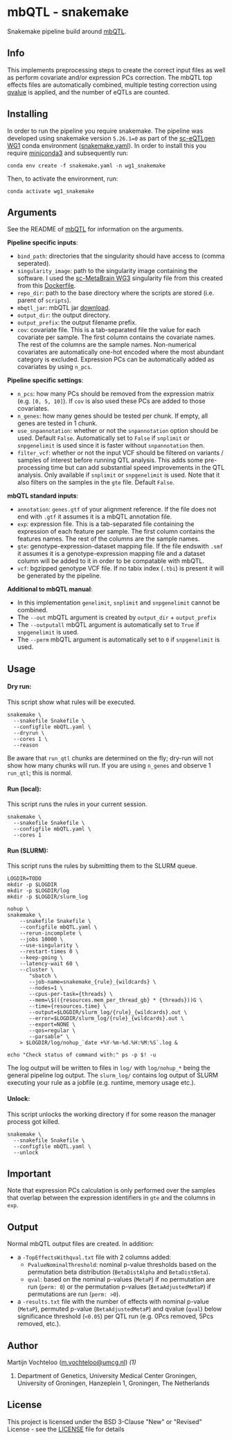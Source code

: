 # mbQTL - snakemake

Snakemake pipeline build around [mbQTL](https://github.com/molgenis/systemsgenetics/tree/master/mbQTL).

## Info

This implements preprocessing steps to create the correct input files as well as perform covariate and/or expression PCs correction. The mbQTL top effects files are automatically combined, multiple testing correction using [qvalue](https://github.com/StoreyLab/qvalue) is applied, and the number of eQTLs are counted.

## Installing

In order to run the pipeline you require snakemake. The pipeline was developed using snakemake version `5.26.1=0` as part of the [sc-eQTLgen WG1](https://github.com/sc-eQTLgen-consortium/WG1-pipeline-QC/tree/scMetaBrain) conda environment ([snakemake.yaml](https://github.com/sc-eQTLgen-consortium/WG1-pipeline-QC/blob/master/Demultiplexing/snakemake.yaml)). In order to install this you require [miniconda3](https://repo.anaconda.com/miniconda/) and subsequently run:
```
conda env create -f snakemake.yaml -n wg1_snakemake
``` 
Then, to activate the environment, run:

```
conda activate wg1_snakemake
``` 

## Arguments

See the README of [mbQTL](https://github.com/molgenis/systemsgenetics/tree/master/mbQTL) for information on the arguments.

**Pipeline specific inputs**:
 * `bind_path`: directories that the singularity should have access to (comma seperated).
 * `singularity_image`: path to the singularity image containing the software. I used the [sc-MetaBrain WG3](https://github.com/sc-eQTLgen-consortium/WG3-pipeline-QTL/tree/scMetaBrain) singularity file from this created from this [Dockerfile](https://github.com/sc-eQTLgen-consortium/WG3-pipeline-QTL/blob/scMetaBrain/Dockerfile).
 * `repo_dir`: path to the base directory where the scripts are stored (i.e. parent of `scripts`).
 * `mbqtl_jar`: mbQTL jar [download](https://jenkins.harmjanwestra.nl/job/systemsgenetics_hjw/lastBuild/nl.systemsgenetics$MbQTL/).
 * `output_dir`: the output directory.
 * `output_prefix`: the output filename prefix.
 * `cov`: covariate file. This is a tab-separated file the value for each covariate per sample. The first column contains the covariate names. The rest of the columns are the sample names. Non-numerical covariates are automatically one-hot encoded where the most abundant category is excluded. Expression PCs can be automatically added as covariates by using `n_pcs`.

**Pipeline specific settings**:
 * `n_pcs`: how many PCs should be removed from the expression matrix (e.g. `[0, 5, 10]`). If `cov` is also used these PCs are added to those covariates.
 * `n_genes`: how many genes should be tested per chunk. If empty, all genes are tested in 1 chunk.
 * `use_snpannotation`: whether or not the `snpannotation` option should be used. Default `False`. Automatically set to `False` if `snplimit` or `snpgenelimit` is used since it is faster without `snpannotation` then.
 * `filter_vcf`: whether or not the input VCF should be filtered on variants / samples of interest before running QTL analysis. This adds some pre-processing time but can add substantial speed improvements in the QTL analysis. Only available if `snplimit` or `snpgenelimit` is used. Note that it also filters on the samples in the `gte` file. Default `False`.

**mbQTL standard inputs**:
 * `annotation`: `genes.gtf` of your alignment reference. If the file does not end with `.gtf` it assumes it is a mbQTL annotation file.
 * `exp`: expression file. This is a tab-separated file containing the expression of each feature per sample. The first column contains the features names. The rest of the columns are the sample names.
 * `gte`: genotype-expression-dataset mapping file. If the file endswith `.smf` it assumes it is a genotype-expression mapping file and a dataset column will be added to it in order to be compatable with mbQTL.
 * `vcf`: bgzipped genotype VCF file. If no tabix index (`.tbi`) is present it will be generated by the pipeline.

**Additional to mbQTL manual**:
 * In this implementation `genelimit`, `snplimit` and `snpgenelimit` cannot be combined.
 * The `--out` mbQTL argument is created by `output_dir` + `output_prefix`
 * The `--outputall` mbQTL argument is automatically set to `True` if `snpgenelimit` is used.
 * The `--perm` mbQTL argument is automatically set to `0` if `snpgenelimit` is used.

## Usage  

#### Dry run:
This script show what rules will be executed.
```{R}
snakemake \
  --snakefile Snakefile \
  --configfile mbQTL.yaml \
  --dryrun \
  --cores 1 \
  --reason
```  
Be aware that `run_qtl` chunks are determined on the fly; dry-run will not show how many chunks will run. If you are using `n_genes` and observe 1 `run_qtl`; this is normal.

#### Run (local):
This script runs the rules in your current session.
```{R}
snakemake \
  --snakefile Snakefile \
  --configfile mbQTL.yaml \
  --cores 1
```

#### Run (SLURM):
This script runs the rules by submitting them to the SLURM queue.
```{R}
LOGDIR=TODO
mkdir -p $LOGDIR
mkdir -p $LOGDIR/log
mkdir -p $LOGDIR/slurm_log

nohup \
snakemake \
    --snakefile Snakefile \
    --configfile mbQTL.yaml \
    --rerun-incomplete \
    --jobs 10000 \
    --use-singularity \
    --restart-times 0 \
    --keep-going \
    --latency-wait 60 \
    --cluster \
       "sbatch \
       --job-name=snakemake_{rule}_{wildcards} \
       --nodes=1 \
       --cpus-per-task={threads} \
       --mem=\$(({resources.mem_per_thread_gb} * {threads}))G \
       --time={resources.time} \
       --output=$LOGDIR/slurm_log/{rule}_{wildcards}.out \
       --error=$LOGDIR/slurm_log/{rule}_{wildcards}.out \
       --export=NONE \
       --qos=regular \
       --parsable" \
    > $LOGDIR/log/nohup_`date +%Y-%m-%d.%H:%M:%S`.log &

echo "Check status of command with:" ps -p $! -u
```  
The log output will be written to files in `log/` with `log/nohup_*` being the general pipeline log output.
The `slurm_log/` contains log output of SLURM executing your rule as a jobfile (e.g. runtime, memory usage etc.).

#### Unlock:
This script unlocks the working directory if for some reason the manager process got killed.
```{R}
snakemake \
  --snakefile Snakefile \
  --configfile mbQTL.yaml \
  --unlock
```  

## Important

Note that expression PCs calculation is only performed over the samples that overlap between the expression identifiers in `gte` and the columns in `exp`.

## Output

Normal mbQTL output files are created. In addition:
 * a `-TopEffectsWithqval.txt` file with 2 columns added:
   * `PvalueNominalThreshold`: nominal p-value thresholds based on the permutation beta distribution (`BetaDistAlpha` and `BetaDistBeta`).
   * `qval`: based on the nominal p-values (`MetaP`) if no permutation are run (`perm: 0`) or the permutation p-values (`BetaAdjustedMetaP`) if permutations are run (`perm: >0`).
 * a `-results.txt` file with the number of effects with nominal p-value (`MetaP`), permuted p-value (`BetaAdjustedMetaP`) and qvalue (`qval`) below significance threshold (`<0.05`) per QTL run (e.g. 0Pcs removed, 5Pcs removed, etc.).

## Author  

Martijn Vochteloo (m.vochteloo@umcg.nl) *(1)*

1. Department of Genetics, University Medical Center Groningen, University of Groningen, Hanzeplein 1, Groningen, The Netherlands

## License  

This project is licensed under the BSD 3-Clause "New" or "Revised" License - see the [LICENSE](LICENSE.txt) file for details

